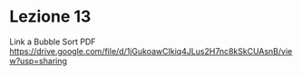 # Lezione 13

Link a Bubble Sort PDF
https://drive.google.com/file/d/1jGukoawCIkiq4JLus2H7nc8kSkCUAsnB/view?usp=sharing
